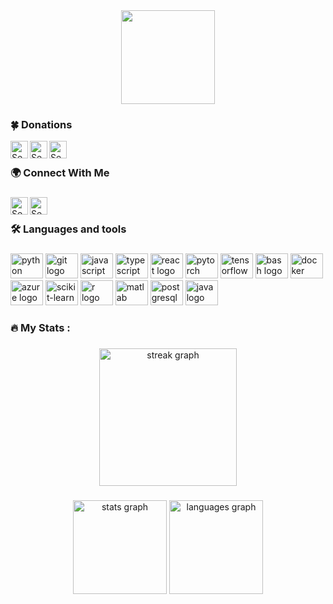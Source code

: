 <div align="center">
  <img height="150" src="https://img3.exportersindia.com/product_images/bc-full/2020/6/7409517/web-designing-course-1592826172-5491378.gif"  />
</div>

### 🍀 Donations

<a href="https://www.blockchain.com/explorer/addresses/btc/bc1qhw6fz2a9scd0nzwyj26ctmz2s88mzwt8fw2qnf">
    <img align="left" alt="Sebastian Brzustowicz | Bitcoin" width="28px" src="https://cdn-icons-png.flaticon.com/512/5968/5968260.png" />
</a>  

<a href="https://www.blockchain.com/explorer/addresses/eth/0xf16ED0f84B40289DcB9e61A7C1D41bA1cb7C3770">
    <img align="left" alt="Sebastian Brzustowicz | Ethereum" width="28px" src="https://upload.wikimedia.org/wikipedia/commons/thumb/6/6f/Ethereum-icon-purple.svg/1200px-Ethereum-icon-purple.svg.png" />
</a>  
<!--
<a href="">
    <img align="left" alt="Sebastian Brzustowicz | XRP" width="28px" src="https://thegivingblock.com/wp-content/uploads/2023/09/XRP-crypto-coin-icon-The-Giving-Block.png" />
</a>-->

[<img align="left" alt="Sebastian Brzustowicz | BuyCoffee" width="28px" src="https://github.com/sebastianbrzustowicz/sebastianbrzustowicz/assets/66909222/ec596b2f-dcfb-4d61-ad7b-16b49f0e0755" />][buycoffee]

<br>

###            

### 🌍 Connect With Me

###

<!-- [<img align="left" alt="Sebastian Brzustowicz | Youtube" width="28px" src="https://cdn-icons-png.flaticon.com/512/1384/1384060.png" />][youtube] -->

[<img align="left" alt="Sebastian Brzustowicz | Email" width="28px" src="https://cdn-icons-png.flaticon.com/512/732/732200.png" />][email]

[<img align="left" alt="Sebastian Brzustowicz | LinkedIn" width="28px" src="https://upload.wikimedia.org/wikipedia/commons/thumb/c/ca/LinkedIn_logo_initials.png/600px-LinkedIn_logo_initials.png" />][linkedin]

<!-- [youtube]: https://www.youtube.com/channel/UCBELaZveveEfNyvaow8V9wQ -->
[linkedin]: https://www.linkedin.com/in/s-brzustowicz/
[github]: https://github.com/sebastianbrzustowicz
[email]: mailto:Se.Brzustowicz@gmail.com
[buycoffee]: https://buycoffee.to/sebastianbrzustowicz

<br>

###

<h3 align="left">🛠 Languages and tools</h3>

###

<div align="left">

  <img src="https://cdn.jsdelivr.net/gh/devicons/devicon/icons/python/python-original.svg" height="40" width="52" alt="python logo"  />
  <img src="https://cdn.jsdelivr.net/gh/devicons/devicon/icons/git/git-original.svg" height="40" width="52" alt="git logo"  />
  <img src="https://cdn.jsdelivr.net/gh/devicons/devicon/icons/javascript/javascript-original.svg" height="40" width="52" alt="javascript logo"  />
  <img src="https://cdn.jsdelivr.net/gh/devicons/devicon/icons/typescript/typescript-original.svg" height="40" width="52" alt="typescript logo"  />
  <img src="https://cdn.jsdelivr.net/gh/devicons/devicon/icons/react/react-original.svg" height="40" width="52" alt="react logo"  />
  <img src="https://cdn.jsdelivr.net/gh/devicons/devicon@latest/icons/pytorch/pytorch-original.svg" height="40" width="52" alt="pytorch logo"  />
  <img src="https://cdn.jsdelivr.net/gh/devicons/devicon@latest/icons/tensorflow/tensorflow-original.svg" height="40" width="52" alt="tensorflow logo"  />
  <img src="https://cdn.jsdelivr.net/gh/devicons/devicon/icons/bash/bash-original.svg" height="40" width="52" alt="bash logo"  />
  <img src="https://cdn.jsdelivr.net/gh/devicons/devicon/icons/docker/docker-original.svg" height="40" width="52" alt="docker logo"  />
  <img src="https://cdn.jsdelivr.net/gh/devicons/devicon@latest/icons/azure/azure-original.svg" height="40" width="52" alt="azure logo"  />
  <img src="https://cdn.jsdelivr.net/gh/devicons/devicon@latest/icons/scikitlearn/scikitlearn-original.svg" height="40" width="52" alt="scikit-learn logo"  />
  <img src="https://cdn.jsdelivr.net/gh/devicons/devicon@latest/icons/r/r-original.svg" height="40" width="52" alt="r logo"  />
  <img src="https://cdn.jsdelivr.net/gh/devicons/devicon/icons/matlab/matlab-original.svg" height="40" width="52" alt="matlab logo"  />
  <img src="https://cdn.jsdelivr.net/gh/devicons/devicon/icons/postgresql/postgresql-plain.svg" height="40" width="52" alt="postgresql logo"  />
  <img src="https://cdn.jsdelivr.net/gh/devicons/devicon/icons/java/java-original.svg" height="40" width="52" alt="java logo"  />
  <!--<img src="https://cdn.jsdelivr.net/gh/devicons/devicon/icons/go/go-original-wordmark.svg" height="40" width="52" alt="go logo"  />  -->
  <!-- <img src="https://cdn.jsdelivr.net/gh/devicons/devicon/icons/cplusplus/cplusplus-original.svg" height="40" width="52" alt="cpp logo"  /> -->
  <!-- <img src="https://cdn.jsdelivr.net/gh/devicons/devicon/icons/flask/flask-original.svg" height="40" width="52" alt="flask logo"  /> -->        
  
</div>

###

<h3 align="left">🔥   My Stats :</h3>

###

<div align="center">
  <img src="https://streak-stats.demolab.com?user=sebastianbrzustowicz&locale=en&mode=daily&theme=dark&hide_border=false&border_radius=5&order=3" height="220" alt="streak graph"  />
</div>

###

<div align="center">
  <img src="https://github-readme-stats.vercel.app/api?username=sebastianbrzustowicz&hide_title=false&hide_rank=false&show_icons=true&include_all_commits=true&count_private=true&disable_animations=false&theme=dark&locale=en&hide_border=false&order=1" height="150" alt="stats graph"  />
  <!--<img src="https://github-readme-stats.vercel.app/api/top-langs?username=sebastianbrzustowicz&locale=en&hide_title=false&layout=compact&card_width=320&langs_count=5&theme=dark&hide_border=false&order=2" height="150" alt="languages graph"  />-->
  <img src="https://github-readme-stats.vercel.app/api/top-langs/?username=sebastianbrzustowicz&layout=compact&theme=dark" height="150" alt="languages graph"  />
</div>

###
